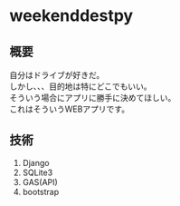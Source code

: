 # weekenddestpy
## 概要
 自分はドライブが好きだ。  
 しかし、、、目的地は特にどこでもいい。  
 そういう場合にアプリに勝手に決めてほしい。  
 これはそういうWEBアプリです。  
 

## 技術
1. Django  
1. SQLite3  
1. GAS(API)  
1. bootstrap  
